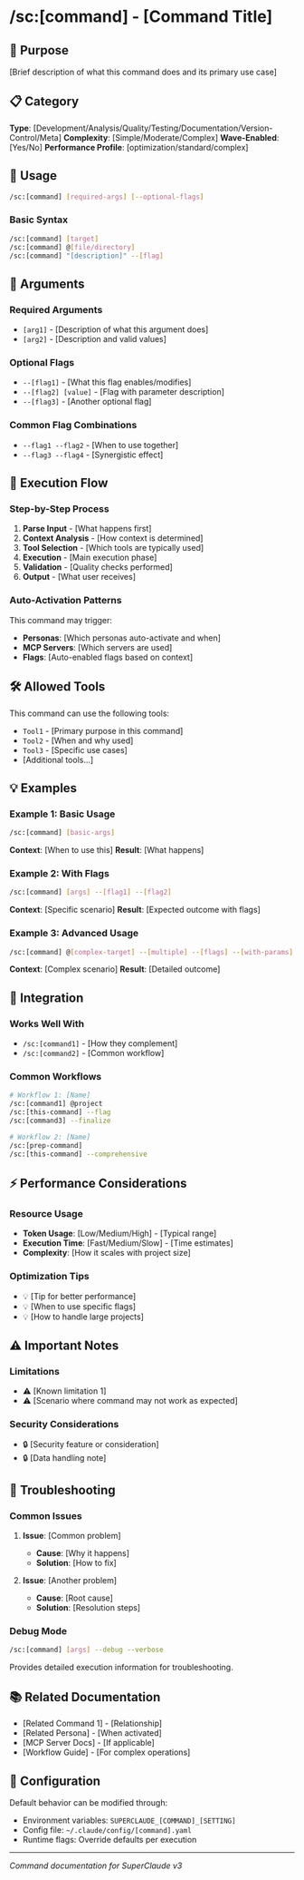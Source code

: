 # /sc:[command] - [Command Title]

## 🎯 Purpose
[Brief description of what this command does and its primary use case]

## 📋 Category
**Type**: [Development/Analysis/Quality/Testing/Documentation/Version-Control/Meta]
**Complexity**: [Simple/Moderate/Complex]
**Wave-Enabled**: [Yes/No]
**Performance Profile**: [optimization/standard/complex]

## 🔧 Usage
```bash
/sc:[command] [required-args] [--optional-flags]
```

### Basic Syntax
```bash
/sc:[command] [target]
/sc:[command] @[file/directory]
/sc:[command] "[description]" --[flag]
```

## 📝 Arguments

### Required Arguments
- `[arg1]` - [Description of what this argument does]
- `[arg2]` - [Description and valid values]

### Optional Flags
- `--[flag1]` - [What this flag enables/modifies]
- `--[flag2] [value]` - [Flag with parameter description]
- `--[flag3]` - [Another optional flag]

### Common Flag Combinations
- `--flag1 --flag2` - [When to use together]
- `--flag3 --flag4` - [Synergistic effect]

## 🚀 Execution Flow

### Step-by-Step Process
1. **Parse Input** - [What happens first]
2. **Context Analysis** - [How context is determined]
3. **Tool Selection** - [Which tools are typically used]
4. **Execution** - [Main execution phase]
5. **Validation** - [Quality checks performed]
6. **Output** - [What user receives]

### Auto-Activation Patterns
This command may trigger:
- **Personas**: [Which personas auto-activate and when]
- **MCP Servers**: [Which servers are used]
- **Flags**: [Auto-enabled flags based on context]

## 🛠️ Allowed Tools
This command can use the following tools:
- `Tool1` - [Primary purpose in this command]
- `Tool2` - [When and why used]
- `Tool3` - [Specific use cases]
- [Additional tools...]

## 💡 Examples

### Example 1: Basic Usage
```bash
/sc:[command] [basic-args]
```
**Context**: [When to use this]
**Result**: [What happens]

### Example 2: With Flags
```bash
/sc:[command] [args] --[flag1] --[flag2]
```
**Context**: [Specific scenario]
**Result**: [Expected outcome with flags]

### Example 3: Advanced Usage
```bash
/sc:[command] @[complex-target] --[multiple] --[flags] --[with-params]
```
**Context**: [Complex scenario]
**Result**: [Detailed outcome]

## 🔄 Integration

### Works Well With
- `/sc:[command1]` - [How they complement]
- `/sc:[command2]` - [Common workflow]

### Common Workflows
```bash
# Workflow 1: [Name]
/sc:[command1] @project
/sc:[this-command] --flag
/sc:[command3] --finalize

# Workflow 2: [Name]
/sc:[prep-command]
/sc:[this-command] --comprehensive
```

## ⚡ Performance Considerations

### Resource Usage
- **Token Usage**: [Low/Medium/High] - [Typical range]
- **Execution Time**: [Fast/Medium/Slow] - [Time estimates]
- **Complexity**: [How it scales with project size]

### Optimization Tips
- 💡 [Tip for better performance]
- 💡 [When to use specific flags]
- 💡 [How to handle large projects]

## ⚠️ Important Notes

### Limitations
- ⚠️ [Known limitation 1]
- ⚠️ [Scenario where command may not work as expected]

### Security Considerations
- 🔒 [Security feature or consideration]
- 🔒 [Data handling note]

## 🐛 Troubleshooting

### Common Issues
1. **Issue**: [Common problem]
   - **Cause**: [Why it happens]
   - **Solution**: [How to fix]

2. **Issue**: [Another problem]
   - **Cause**: [Root cause]
   - **Solution**: [Resolution steps]

### Debug Mode
```bash
/sc:[command] [args] --debug --verbose
```
Provides detailed execution information for troubleshooting.

## 📚 Related Documentation
- [Related Command 1] - [Relationship]
- [Related Persona] - [When activated]
- [MCP Server Docs] - [If applicable]
- [Workflow Guide] - [For complex operations]

## 🔧 Configuration
Default behavior can be modified through:
- Environment variables: `SUPERCLAUDE_[COMMAND]_[SETTING]`
- Config file: `~/.claude/config/[command].yaml`
- Runtime flags: Override defaults per execution

---
*Command documentation for SuperClaude v3*

